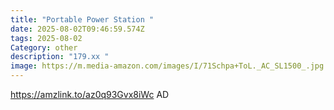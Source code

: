 ```yaml
---
title: "Portable Power Station "
date: 2025-08-02T09:46:59.574Z
tags: 2025-08-02
Category: other
description: "179.xx "
image: https://m.media-amazon.com/images/I/71Schpa+ToL._AC_SL1500_.jpg
---
```

https://amzlink.to/az0q93Gvx8iWc
AD